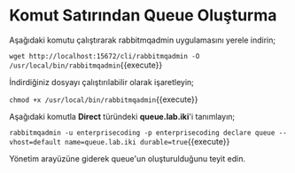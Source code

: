 # Komut Satırından Queue Oluşturma

Aşağıdaki komutu çalıştırarak rabbitmqadmin uygulamasını yerele indirin;

`wget http://localhost:15672/cli/rabbitmqadmin -O /usr/local/bin/rabbitmqadmin`{{execute}}

İndirdiğiniz dosyayı çalıştırılabilir olarak işaretleyin;

`chmod +x /usr/local/bin/rabbitmqadmin`{{execute}}

Aşağıdaki komutla **Direct** türündeki **queue.lab.iki**'i tanımlayın;

`rabbitmqadmin -u enterprisecoding -p enterprisecoding declare queue --vhost=default name=queue.lab.iki durable=true`{{execute}}

Yönetim arayüzüne giderek queue'un oluşturulduğunu teyit edin.
